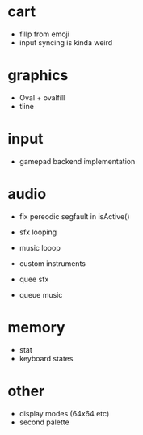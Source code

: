 # cart

* fillp from emoji
* input syncing is kinda weird

# graphics

* Oval + ovalfill
* tline

# input

* gamepad backend implementation

# audio

* fix pereodic segfault in isActive()
* sfx looping
* music looop

* custom instruments
* quee sfx
* queue music

# memory

* stat
* keyboard states

# other

* display modes (64x64 etc)
* second palette
